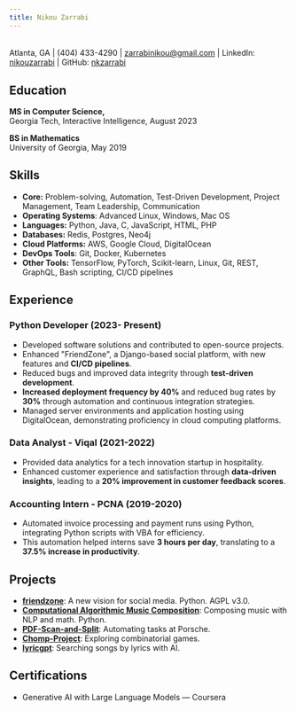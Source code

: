 ```yaml
---
title: Nikou Zarrabi
---
```

###### 
Atlanta, GA | (404) 433-4290 | <a href="mailto:zarrabinikou@gmail.com">zarrabinikou@gmail.com</a> | 
LinkedIn: <a href="https://www.linkedin.com/in/nikouzarrabi/">nikouzarrabi</a> | 
GitHub: <a href="https://github.com/nkzarrabi">nkzarrabi</a>


## Education
**MS in Computer Science,**  
Georgia Tech, Interactive Intelligence, August 2023

**BS in Mathematics**  
University of Georgia, May 2019


## Skills
- **Core:** Problem-solving, Automation, Test-Driven Development, Project Management, Team Leadership, Communication
- **Operating Systems**: Advanced Linux, Windows, Mac OS
- **Languages:** Python, Java, C, JavaScript, HTML, PHP
- **Databases:** Redis, Postgres, Neo4j
- **Cloud Platforms:** AWS, Google Cloud, DigitalOcean 
- **DevOps Tools**: Git, Docker, Kubernetes 
- **Other Tools:** TensorFlow, PyTorch, Scikit-learn, Linux, Git, REST, GraphQL, Bash scripting, CI/CD pipelines

## Experience

### Python Developer (2023- Present)
- Developed software solutions and contributed to open-source projects.
- Enhanced "FriendZone", a Django-based social platform, with new features and **CI/CD pipelines**.
- Reduced bugs and improved data integrity through **test-driven development**.
- **Increased deployment frequency by 40%** and reduced bug rates by **30%** through automation and continuous integration strategies.
- Managed server environments and application hosting using DigitalOcean, demonstrating proficiency in cloud computing platforms.

### Data Analyst - Viqal (2021-2022)
- Provided data analytics for a tech innovation startup in hospitality.
- Enhanced customer experience and satisfaction through **data-driven insights**, leading to a **20% improvement in customer feedback scores**.

### Accounting Intern - PCNA (2019-2020)
- Automated invoice processing and payment runs using Python, integrating Python scripts with VBA for efficiency.
- This automation helped interns save **3 hours per day**, translating to a **37.5% increase in productivity**.

## Projects
- **[friendzone](https://github.com/kerkeslager/friendzone)**: A new vision for social media. Python. AGPL v3.0.
- **[Computational Algorithmic Music Composition](https://github.com/username/Computational-Algorithmic-Music-Composition)**: Composing music with NLP and math. Python.
- **[PDF-Scan-and-Split](https://github.com/username/PDF-Scan-and-Split)**: Automating tasks at Porsche.
- **[Chomp-Project](https://github.com/username/Chomp-Project)**: Exploring combinatorial games.
- **[lyricgpt](https://github.com/username/lyricgpt)**: Searching songs by lyrics with AI.

## Certifications
- Generative AI with Large Language Models — Coursera